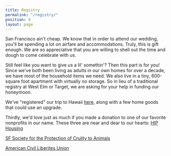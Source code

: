 ```yaml
---
title: Registry
permalink: "/registry/"
position: 6
layout: page
---
```


San Francisco ain't cheap. We know that in order to attend our wedding, you'll be spending a lot on airfare and accommodations. Truly, this is gift enough. We are so appreciative that you are willing to shell out the time and dough to come celebrate with us. 

Still feel like you want to give us a lil' somethin'? Then this part is for you! Since we've both been living as adults in our own homes for over a decade, we have most of the household items we need. We also live in a tiny, 600-square foot apartment with virtually no storage. So in lieu of a traditional registry at West Elm or Target, we are asking for your help in funding our honeymoon. 

We've "registered" our trip to Hawaii [here,](https://www.blueprintregistry.com/registry/AliePlusNate) along with a few home goods that could use an upgrade. 


Thirdly, we'd love just as much if you made a donation to one of our favorite nonprofits in our name. These three are near and dear to our hearts:
[HIP Housing](http://hiphousing.org/) 

[SF Society for the Protection of Crulity to Animals ](https://www.sfspca.org/)

[American Civil Liberites Union ](https://www.aclu.org/)
